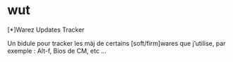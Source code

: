 wut
===

[*]Warez Updates Tracker

Un bidule pour tracker les màj de certains [soft/firm]wares que j’utilise, par exemple : Alt-f, Bios de CM, etc …
